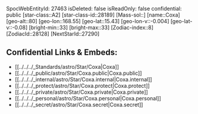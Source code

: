 ﻿---
location: [15.43,-168.55,80]
type: Star
tags:
- astro/Star

---
SpocWebEntityId: 27463
isDeleted: false
isReadOnly: false
confidential: public
[star-class::A2]
[star-class-id::28189]
[Mass-sol::]
[name::Coxa]
[geo-alt::80]
[geo-lon::168.55]
[geo-lat::15.43]
[geo-lon-v::-0.004]
[geo-lat-v::-0.08]
[bright-min::33]
[bright-max::33]
[Zodiac-index::8]
[ZodiacId::28128]
[NextStarId::27290]



## Confidential Links & Embeds: 
- [[../../../_Standards/astro/Star/Coxa|Coxa]] 
- [[../../../_public/astro/Star/Coxa.public|Coxa.public]] 
- [[../../../_internal/astro/Star/Coxa.internal|Coxa.internal]] 
- [[../../../_protect/astro/Star/Coxa.protect|Coxa.protect]] 
- [[../../../_private/astro/Star/Coxa.private|Coxa.private]] 
- [[../../../_personal/astro/Star/Coxa.personal|Coxa.personal]] 
- [[../../../_secret/astro/Star/Coxa.secret|Coxa.secret]]


